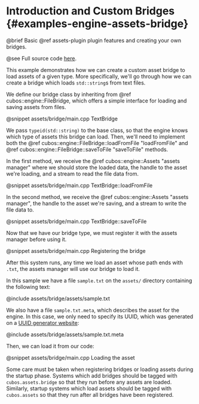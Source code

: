 # Introduction and Custom Bridges {#examples-engine-assets-bridge}

@brief Basic @ref assets-plugin plugin features and creating your own bridges.

@see Full source code [here](https://github.com/GameDevTecnico/cubos/tree/main/engine/samples/assets/bridge).

This example demonstrates how we can create a custom asset bridge to load
assets of a given type. More specifically, we'll go through how we can create a
bridge which loads `std::string`s from text files.

We define our bridge class by inheriting from @ref cubos::engine::FileBridge,
which offers a simple interface for loading and saving assets from files.

@snippet assets/bridge/main.cpp TextBridge

We pass `typeid(std::string)` to the base class, so that the engine knows which
type of assets this bridge can load. Then, we'll need to implement both the @ref
cubos::engine::FileBridge::loadFromFile "loadFromFile" and @ref
cubos::engine::FileBridge::saveToFile "saveToFile" methods.

In the first method, we receive the @ref cubos::engine::Assets
"assets manager" where we should store the loaded data, the handle to the asset
we're loading, and a stream to read the file data from.

@snippet assets/bridge/main.cpp TextBridge::loadFromFile

In the second method, we receive the @ref cubos::engine::Assets
"assets manager", the handle to the asset we're saving, and a stream to write
the file data to.

@snippet assets/bridge/main.cpp TextBridge::saveToFile

Now that we have our bridge type, we must register it with the assets manager
before using it.

@snippet assets/bridge/main.cpp Registering the bridge

After this system runs, any time we load an asset whose path ends with `.txt`,
the assets manager will use our bridge to load it.

In this sample we have a file `sample.txt` on the `assets/` directory containing the following text:

@include assets/bridge/assets/sample.txt

We also have a file `sample.txt.meta`, which describes the asset for the
engine. In this case, we only need to specify its UUID, which was generated on
a [UUID generator website](https://www.uuidgenerator.net/):

@include assets/bridge/assets/sample.txt.meta

Then, we can load it from our code:

@snippet assets/bridge/main.cpp Loading the asset

Some care must be taken when registering bridges or loading assets during the
startup phase. Systems which add bridges should be tagged with
`cubos.assets.bridge` so that they run before any assets are loaded.
Similarly, startup systems which load assets should be tagged with
`cubos.assets` so that they run after all bridges have been registered.
